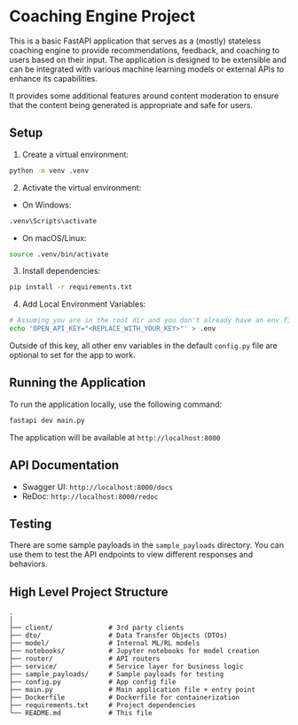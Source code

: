 # Coaching Engine Project

This is a basic FastAPI application that serves as a (mostly) stateless coaching engine to provide recommendations,
feedback, and coaching to users based on their input. The application is designed to be extensible and can be 
integrated with various machine learning models or external APIs to enhance its capabilities.

It provides some additional features around content moderation to ensure that the content being generated is
appropriate and safe for users.

## Setup

1. Create a virtual environment:
```bash
python -m venv .venv
```

2. Activate the virtual environment:
- On Windows:
```bash
.venv\Scripts\activate
```
- On macOS/Linux:
```bash
source .venv/bin/activate
```

3. Install dependencies:
```bash
pip install -r requirements.txt
```

4. Add Local Environment Variables:
```bash
# Assuming you are in the root dir and you don't already have an env file
echo 'OPEN_API_KEY="<REPLACE_WITH_YOUR_KEY>"' > .env
````
Outside of this key, all other env variables in the default `config.py` file are optional to set for the app to work.

## Running the Application

To run the application locally, use the following command:
```bash
fastapi dev main.py
```

The application will be available at `http://localhost:8000`

## API Documentation

- Swagger UI: `http://localhost:8000/docs`
- ReDoc: `http://localhost:8000/redoc`

## Testing
There are some sample payloads in the `sample_payloads` directory. 
You can use them to test the API endpoints to view different responses and behaviors. 

## High Level Project Structure
```
.
│                                                             
├── client/              # 3rd party clients                               
├── dto/                 # Data Transfer Objects (DTOs)                  
├── model/               # Internal ML/RL models      
├── notebooks/           # Jupyter notebooks for model creation      
├── router/              # API routers                                
├── service/             # Service layer for business logic                                 
├── sample_payloads/     # Sample payloads for testing
├── config.py            # App config file                           
├── main.py              # Main application file + entry point
├── Dockerfile           # Dockerfile for containerization
├── requirements.txt     # Project dependencies
└── README.md            # This file
``` 